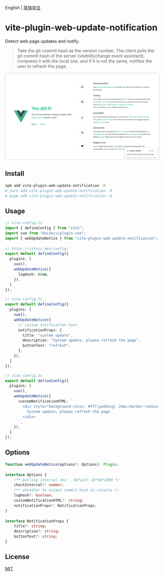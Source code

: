 English | [简体中文](./README.zh-CN.md)

# vite-plugin-web-update-notification

Detect web page updates and notify.

> Take the git commit hash as the version number. The client polls the git commit hash of the server (visibilitychange event assistant), compares it with the local one, and if it is not the same, notifies the user to refresh the page.

<img src="./images/example.webp" style="border: 1px solid #ccc; border-radius: 4px;" />

## Install

```bash
npm add vite-plugin-web-update-notification -D
# yarn add vite-plugin-web-update-notification -D
# pnpm add vite-plugin-web-update-notification -D
```

## Usage

```ts
// vite.config.ts
import { defineConfig } from "vite";
import vue from "@vitejs/plugin-vue";
import { webUpdateNotice } from "vite-plugin-web-update-notification";

// https://vitejs.dev/config/
export default defineConfig({
  plugins: [
    vue(),
    webUpdateNotice({
      logHash: true,
    }),
  ]
});
```

```ts
// vite.config.ts
export default defineConfig({
  plugins: [
    vue(),
    webUpdateNotice({
      // custom notification text
      notificationProps: {
        title: "system update",
        description: "System update, please refresh the page",
        buttonText: "refresh",
      },
    }),
  ]
});
```

```ts
// vite.config.ts
export default defineConfig({
  plugins: [
    vue(),
    webUpdateNotice({
      customNotificationHTML: `
        <div style="background-color: #fff;padding: 24px;border-radius: 4px;position: fixed;top: 24px;right: 24px;border: 1px solid;">
          System update, please refresh the page
        </div>
      `,
    }),
  ]
});
```



## Options

```ts
function webUpdateNotice(options?: Options): Plugin;

interface Options {
    /** polling interval（ms）, default 10*60*1000 */
    checkInterval?: number;
    /** wheather to output commit-hash in console */
    logHash?: boolean;
    customNotificationHTML?: string;
    notificationProps?: NotificationProps;
}

interface NotificationProps {
    title?: string;
    description?: string;
    buttonText?: string;
}
```



## License

[MIT](./LICENSE)
